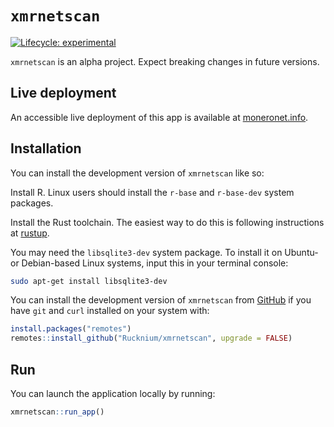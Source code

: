 
<!-- README.md is generated from README.Rmd. Please edit that file -->

# `xmrnetscan`

<!-- badges: start -->

[![Lifecycle:
experimental](https://img.shields.io/badge/lifecycle-experimental-orange.svg)](https://lifecycle.r-lib.org/articles/stages.html#experimental)
<!-- badges: end -->

`xmrnetscan` is an alpha project. Expect breaking changes in future
versions.

## Live deployment

An accessible live deployment of this app is available at
[moneronet.info](https://moneronet.info).

## Installation

You can install the development version of `xmrnetscan` like so:

Install R. Linux users should install the `r-base` and `r-base-dev`
system packages.

Install the Rust toolchain. The easiest way to do this is following
instructions at [rustup](https://rustup.rs).

You may need the `libsqlite3-dev` system package. To install it on
Ubuntu- or Debian-based Linux systems, input this in your terminal
console:

``` bash
sudo apt-get install libsqlite3-dev
```

You can install the development version of `xmrnetscan` from
[GitHub](https://github.com/) if you have `git` and `curl` installed on
your system with:

``` r
install.packages("remotes")
remotes::install_github("Rucknium/xmrnetscan", upgrade = FALSE)
```

## Run

You can launch the application locally by running:

``` r
xmrnetscan::run_app()
```
